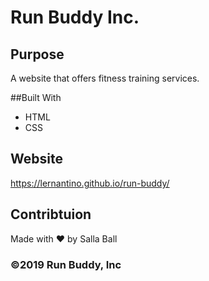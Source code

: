 # Run Buddy Inc.

## Purpose
A website that offers fitness training services.

##Built With
* HTML
* CSS

## Website
https://lernantino.github.io/run-buddy/

## Contribtuion
Made with ❤️  by Salla Ball

### ©️2019 Run Buddy, Inc
